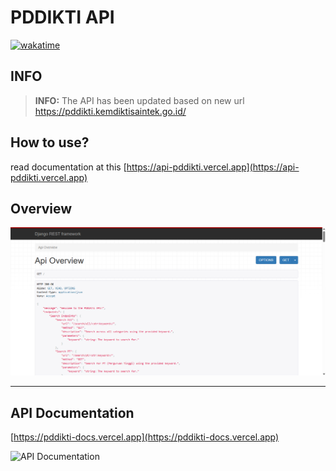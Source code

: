 # PDDIKTI API

[![wakatime](https://wakatime.com/badge/user/018b799e-de53-4f7a-bb65-edc2df9f26d8/project/e637f4e3-a75d-49c8-beb0-0f19f8eb52cd.svg)](https://wakatime.com/badge/user/018b799e-de53-4f7a-bb65-edc2df9f26d8/project/e637f4e3-a75d-49c8-beb0-0f19f8eb52cd)

## INFO

> **INFO:** The API has been updated based on new url <https://pddikti.kemdiktisaintek.go.id/>

## How to use?

read documentation at this [https://api-pddikti.vercel.app](https://api-pddikti.vercel.app)

## Overview

![API Overview](images/api-overview.png)

---

## API Documentation

[https://pddikti-docs.vercel.app](https://pddikti-docs.vercel.app)

![API Documentation](https://github.com/user-attachments/assets/a30872f0-e3d5-45de-a7a1-86609a145fe4)
